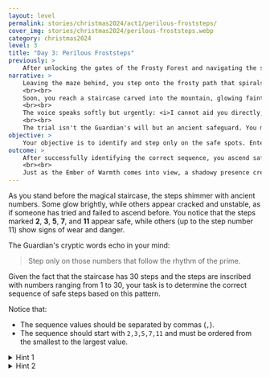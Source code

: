 ```yaml
---
layout: level
permalink: stories/christmas2024/act1/perilous-froststeps/
cover_img: stories/christmas2024/perilous-froststeps.webp
category: christmas2024
level: 3
title: "Day 3: Perilous Froststeps"
previously: >
    After unlocking the gates of the Frosty Forest and navigating the shifting corridors of the Rotating Labyrinth, you emerged onto a ledge overlooking the icy wilderness. The Ember of Warmth is still beyond reach, but the path forward leads you higher up the Frostspire, where the last challenge awaits.
narrative: >
    Leaving the maze behind, you step onto the frosty path that spirals up the side of the Frostspire. The ascent is steep and cold, but you press on, knowing the Ember of Warmth awaits. As you climb higher, the wind howls louder, and the thin air bites at your skin.
    <br><br>
    Soon, you reach a staircase carved into the mountain, glowing faintly with ancient magic. This is the <b>Guardian’s Trial</b>, the final test before the Ember can be reached. The Guardian of the Hearth has been imprisoned by the malevolent force, bound by powerful magic. The Guardian’s voice echoes faintly, trapped and unable to help directly. However, the trial itself remains active, enforcing the ancient laws of the keep.
    <br><br>
    The voice speaks softly but urgently: <i>I cannot aid you directly, for I am bound by the very magic that protects the Ember. The path forward requires wisdom — step only on those numbers that follow the rhythm of the prime. Tread carefully, for one wrong step will cast you into the abyss.</i>
    <br><br>
    The trial isn't the Guardian's will but an ancient safeguard. You must prove your worth by solving the riddle of the stairs to ascend.
objective: >
    Your objective is to identify and step only on the safe spots. Enter the correct sequence to safely ascend the 30 steps and continue your journey to the Ember of Warmth.
outcome: >
    After successfully identifying the correct sequence, you ascend safely to the next level of the Frostspire. The wind seems to calm as you climb higher, and the Guardian's presence fades. The path ahead leads right to the Ember of Warmth.
    <br><br>
    Just as the Ember of Warmth comes into view, a shadowy presence creeps over the icy path. The air grows colder and darker, and a sinister force begins to manifest between you and the Ember. Your heart races — this was supposed to be the final stretch, but something dangerous is blocking your way.
---
```


As you stand before the magical staircase, the steps shimmer with ancient numbers. Some glow brightly, while others appear cracked and unstable, as if someone has tried and failed to ascend before. You notice that the steps marked **2**, **3**, **5**, **7**, and **11** appear safe, while others (up to the step number 11) show signs of wear and danger.

The Guardian's cryptic words echo in your mind:

> Step only on those numbers that follow the rhythm of the prime.

Given the fact that the staircase has 30 steps and the steps are inscribed with numbers ranging from 1 to 30, your task is to determine the correct sequence of safe steps based on this pattern.

Notice that:
- The sequence values should be separated by commas (`,`).
- The sequence should start with `2,3,5,7,11` and must be ordered from the smallest to the largest value.

<details>
 <summary>Hint 1</summary> 
 You notice that numbers like 2, 3, 5, 7, and 11 seem untouched and stable. There might be something special about these numbers.
</details>

<details>
 <summary>Hint 2</summary> 
 Look for numbers that can only be divided by 1 and themselves. These numbers seem to hold the key to safe passage.
</details>